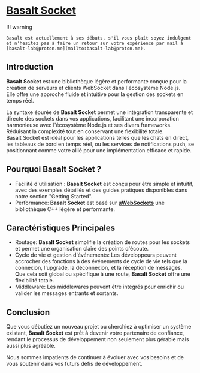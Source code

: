 # **[Basalt Socket](https://www.npmjs.com/package/@basalt-lab/basalt-socket)**

!!! warning

    Basalt est actuellement à ses débuts, s'il vous plaît soyez indulgent et n'hesitez pas à faire un retour sur votre expérience par mail à [basalt-lab@proton.me](mailto:basalt-lab@proton.me).

## **Introduction**

**Basalt Socket** est une bibliothèque légère et performante conçue pour la création de serveurs et clients WebSocket dans l'écosystème Node.js.  
Elle offre une approche fluide et intuitive pour la gestion des sockets en temps réel.

La syntaxe épurée de **Basalt Socket** permet une intégration transparente et directe des sockets dans vos applications, facilitant une incorporation harmonieuse avec l'écosystème Node.js et ses divers frameworks.  
Réduisant la complexité tout en conservant une flexibilité totale.  
Basalt Socket est idéal pour les applications telles que les chats en direct, les tableaux de bord en temps réel, ou les services de notifications push, se positionnant comme votre allié pour une implémentation efficace et rapide.

## **Pourquoi Basalt Socket ?**

- Facilité d'utilisation : **Basalt Socket** est conçu pour être simple et intuitif, avec des exemples détaillés et des guides pratiques disponibles dans notre section "Getting Started".
- Performance: **Basalt Socket** est basé sur [**µWebSockets**](https://github.com/uNetworking/uWebSockets/tree/master) une bibliothèque C++ légère et performante.

## **Caractéristiques Principales**

- Routage: **Basalt Socket** simplifie la création de routes pour les sockets et permet une organisation claire des points d'écoute.
- Cycle de vie et gestion d'événements: Les développeurs peuvent accrocher des fonctions à des événements de cycle de vie tels que la connexion, l'upgrade, la déconnexion, et la réception de messages.  
Que cela soit global ou spécifique à une route, **Basalt Socket** offre une flexibilité totale.
- Middleware: Les middlewares peuvent être intégrés pour enrichir ou valider les messages entrants et sortants.

## **Conclusion**

Que vous débutiez un nouveau projet ou cherchiez à optimiser un système existant, **Basalt Socket** est prêt à devenir votre partenaire de confiance, rendant le processus de développement non seulement plus gérable mais aussi plus agréable.

Nous sommes impatients de continuer à évoluer avec vos besoins et de vous soutenir dans vos futurs défis de développement.
